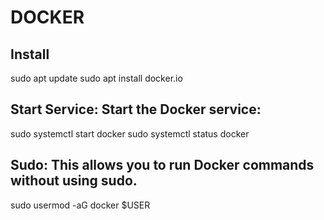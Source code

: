 # DOCKER

## Install
sudo apt update
sudo apt install docker.io

## Start Service: Start the Docker service:
sudo systemctl start docker
sudo systemctl status docker

## Sudo: This allows you to run Docker commands without using sudo.
sudo usermod -aG docker $USER